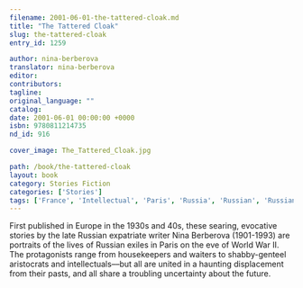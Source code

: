 ```yaml
---
filename: 2001-06-01-the-tattered-cloak.md
title: "The Tattered Cloak"
slug: the-tattered-cloak
entry_id: 1259

author: nina-berberova
translator: nina-berberova
editor: 
contributors: 
tagline: 
original_language: ""
catalog: 
date: 2001-06-01 00:00:00 +0000 
isbn: 9780811214735
nd_id: 916

cover_image: The_Tattered_Cloak.jpg

path: /book/the-tattered-cloak
layout: book
category: Stories Fiction
categories: ['Stories']
tags: ['France', 'Intellectual', 'Paris', 'Russia', 'Russian', 'Russian expatriate writers', 'Russian writers', 'Short story collections', 'World War II']
---
```

First published in Europe in the 1930s and 40s, these searing, evocative stories by the late Russian expatriate writer Nina Berberova (1901-1993) are portraits of the lives of Russian exiles in Paris on the eve of World War II. The protagonists range from housekeepers and waiters to shabby-genteel aristocrats and intellectuals––but all are united in a haunting displacement from their pasts, and all share a troubling uncertainty about the future.





